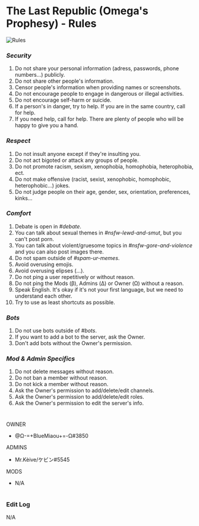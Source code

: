 # The Last Republic (Omega's Prophesy) - Rules
![Rules](https://cdn.discordapp.com/attachments/529655537613275156/548209400528240641/unknown.png)
### _Security_
1. Do not share your personal information (adress, passwords, phone numbers...) publicly.
2. Do not share other people's information.
3. Censor people's information when providing names or screenshots.
4. Do not encourage people to engage in dangerous or illegal activities.
5. Do not encourage self-harm or suicide.
6. If a person's in danger, try to help. If you are in the same country, call for help.
7. If you need help, call for help. There are plenty of people who will be happy to give you a hand.
### _Respect_
1. Do not insult anyone except if they're insulting you.
2. Do not act bigoted or attack any groups of people.
3. Do not promote racism, sexism, xenophobia, homophobia, heterophobia, ect.
4. Do not make offensive (racist, sexist, xenophobic, homophobic, heterophobic...) jokes.
5. Do not judge people on their age, gender, sex, orientation, preferences, kinks...
### _Comfort_
1. Debate is open in _#debate_.
2. You can talk about sexual themes in _#nsfw-lewd-and-smut_, but you can't post porn.
3. You can talk about violent/gruesome topics in _#nsfw-gore-and-violence_ and you can also post images there.
4. Do not spam outside of _#spam-ur-memes_.
5. Avoid overusing emojis.
6. Avoid overusing elipses (...).
7. Do not ping a user repetitively or without reason.
8. Do not ping the Mods (β), Admins (Δ) or Owner (Ω) without a reason.
9. Speak English. It's okay if it's not your first language, but we need to understand each other.
10. Try to use as least shortcuts as possible.
### _Bots_
1. Do not use bots outside of _#bots_.
2. If you want to add a bot to the server, ask the Owner.
3. Don't add bots without the Owner's permission.
### _Mod & Admin Specifics_
1. Do not delete messages without reason.
2. Do not ban a member without reason.
3. Do not kick a member without reason.
4. Ask the Owner's permission to add/delete/edit channels.
5. Ask the Owner's permission to add/delete/edit roles.
6. Ask the Owner's permission to edit the server's info.
#
OWNER
- @Ω-=+BlueMiaou+=-Ω#3850

ADMINS
- Mr.Kèive/ケビン#5545

MODS
- N/A
#
### Edit Log
N/A
